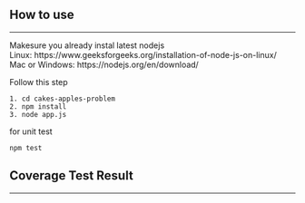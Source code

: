 ## How to use
<hr>
Makesure you already instal latest nodejs<br>
Linux: https://www.geeksforgeeks.org/installation-of-node-js-on-linux/
<br>
Mac or Windows: https://nodejs.org/en/download/


Follow this step
```
1. cd cakes-apples-problem
2. npm install
3. node app.js 
```

for unit test 
```
npm test
```


## Coverage Test Result
<hr>
